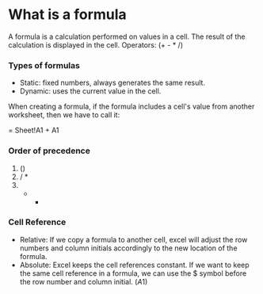 # What is a formula
A formula is a calculation performed on values in a cell. The result of the calculation is displayed in the cell. 
Operators: (+ - * /)

### Types of formulas 
- Static: fixed numbers, always generates the same result.
- Dynamic: uses the current value in the cell.

When creating a formula, if the formula includes a cell's value from another worksheet, then we have to call it:

= Sheet!A1 + A1

### Order of precedence
1. ()
2. / *
3. + -

### Cell Reference
- Relative: If we copy a formula to another cell, excel will adjust the row numbers and column initials accordingly to the new location of the formula.
- Absolute: Excel keeps the cell references constant. If we want to keep the same cell reference in a formula, we can use the $ symbol before the row number and column initial. ($A$1)



